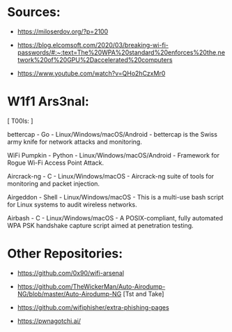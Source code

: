 
# Sources:

- https://miloserdov.org/?p=2100
- https://blog.elcomsoft.com/2020/03/breaking-wi-fi-passwords/#:~:text=The%20WPA%20standard%20enforces%20the,network%20of%20GPU%2Daccelerated%20computers

- https://www.youtube.com/watch?v=QHo2hCzxMr0


# W1f1 Ars3nal:

[ T00ls: ]

bettercap -	Go - Linux/Windows/macOS/Android -	bettercap is the Swiss army knife for network attacks and monitoring.

WiFi Pumpkin - Python - Linux/Windows/macOS/Android -	Framework for Rogue Wi-Fi Access Point Attack.

Aircrack-ng - C - Linux/Windows/macOS - Aircrack-ng suite of tools for monitoring and packet injection.

Airgeddon	- Shell -	Linux/Windows/macOS	- This is a multi-use bash script for Linux systems to audit wireless networks.

Airbash - C -	Linux/Windows/macOS - A POSIX-compliant, fully automated WPA PSK handshake capture script aimed at penetration testing.

# Other Repositories: 

- https://github.com/0x90/wifi-arsenal

- https://github.com/TheWickerMan/Auto-Airodump-NG/blob/master/Auto-Airodump-NG [Tst and Take]

- https://github.com/wifiphisher/extra-phishing-pages

- https://pwnagotchi.ai/
